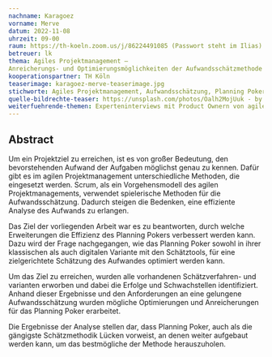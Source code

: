 ```yaml
---
nachname: Karagoez
vorname: Merve
datum: 2022-11-08
uhrzeit: 09-00
raum: https://th-koeln.zoom.us/j/86224491085 (Passwort steht im Ilias) Präsentation
betreuer: lk 
thema: Agiles Projektmanagement – 
Anreicherungs- und Optimierungsmöglichkeiten der Aufwandsschätzmethode Planning Poker
kooperationspartner: TH Köln
teaserimage: karagoez-merve-teaserimage.jpg
stichworte: Agiles Projektmanagement, Aufwandsschätzung, Planning Poker
quelle-bildrechte-teaser: https://unsplash.com/photos/Oalh2MojUuk - by Jason Goodman 
weiterfuehrende-themen: Experteninterviews mit Product Ownern von agilen Teams führen, um zu identifizieren, ob die erarbeiteten Erweiterung von Planning Poker sinnvoll und realisierbar sind. | Durchführung einer Umfrage mit agilen Teams, um heruszufinden, ob die identifizierten Anreicherungen für Planning Poker, im Hinblick auf die unterschiedlichen Rollen im Team (Entwickler, Product Owner und Scrum Master) gewünscht werden und ebenfalls realisierbar sind.
---
```


## Abstract

Um ein Projektziel zu erreichen, ist es von großer Bedeutung, den bevorstehenden Aufwand der Aufgaben möglichst genau zu kennen. Dafür gibt es im agilen Projektmanagement unterschiedliche Methoden, die eingesetzt werden. Scrum, als ein Vorgehensmodell des agilen Projektmanagements, verwendet spielerische Methoden für die Aufwandsschätzung. Dadurch steigen die Bedenken, eine effiziente Analyse des Aufwands zu erlangen.

Das Ziel der vorliegenden Arbeit war es zu beantworten, durch welche Erweiterungen die Effizienz des Planning Pokers verbessert werden kann. Dazu wird der Frage nachgegangen, wie das Planning Poker sowohl in ihrer klassischen als auch digitalen Variante mit den Schätztools, für eine zielgerichtete Schätzung des Aufwandes optimiert werden kann.

Um das Ziel zu erreichen, wurden alle vorhandenen Schätzverfahren- und varianten erworben und dabei die Erfolge und Schwachstellen identifiziert. Anhand dieser Ergebnisse und den Anforderungen an eine gelungene Aufwandsschätzung wurden mögliche Optimierungen und Anreicherungen für das Planning Poker erarbeitet.

Die Ergebnisse der Analyse stellen dar, dass Planning Poker, auch als die gängigste Schätzmethodik Lücken vorweist, an denen weiter aufgebaut werden kann, um das bestmögliche der Methode herauszuholen.
 

